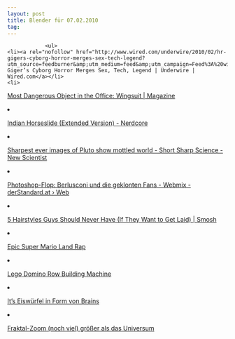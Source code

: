 ```yaml
---
layout: post
title: Blender für 07.02.2010
tag: 
---
```



                <ul>
    <li><a rel="nofollow" href="http://www.wired.com/underwire/2010/02/hr-gigers-cyborg-horror-merges-sex-tech-legend?utm_source=feedburner&amp;utm_medium=feed&amp;utm_campaign=Feed%3A%20wired%2Findex%20%28Wired%3A%20Index%203%20%28Top%20Stories%202%29%29">H.R.  Giger’s Cyborg Horror Merges Sex, Tech, Legend | Underwire | Wired.com</a></li>
    <li>
<div>

<a rel="nofollow" href="http://www.wired.com/magazine/2010/01/st_dangerous/?utm_source=feedburner&amp;utm_medium=feed&amp;utm_campaign=Feed%3A%20wired%2Findex%20%28Wired%3A%20Index%203%20%28Top%20Stories%202%29%29">Most  Dangerous Object in the Office: Wingsuit | Magazine</a>

</div></li>
    <li>
<div>
<div>

<a rel="nofollow" href="http://www.nerdcore.de/wp/2010/02/04/indian-horseslide-extended-version/?utm_source=feedburner&amp;utm_medium=feed&amp;utm_campaign=Feed%3A%20NerdcoreRSS2%20%28Nerdcore%29">Indian  Horseslide (Extended Version) - Nerdcore</a>

</div>
</div></li>
    <li>
<div>
<div>
<div>

<a rel="nofollow" href="http://derstandard.at//1263706655557/Photoshop-Flop-Berlusconi-und-die-geklonten-Fans">Sharpest  ever images of Pluto show mottled world - Short Sharp Science - New  Scientist</a>

</div>
</div>
</div></li>
    <li>
<div>
<div>
<div>

<a rel="nofollow" href="http://www.smosh.com/smosh-pit/lists/5-hairstyles-guys-should-never-have-if-they-want-get-laid">Photoshop-Flop:  Berlusconi und die geklonten Fans - Webmix - derStandard.at › Web</a>

</div>
</div>
</div></li>
    <li>
<div>
<div>
<div>

<a rel="nofollow" href="http://feedproxy.google.com/%7Er/geeksAreSexyTechnologyNews/%7E3/jCspx56bqHY/">5  Hairstyles Guys Should Never Have (If They Want to Get Laid) | Smosh</a>

</div>
</div>
</div></li>
    <li>
<div>
<div>
<div>

<a rel="nofollow" href="http://feedproxy.google.com/%7Er/geeksAreSexyTechnologyNews/%7E3/2rfsTFyX9SE/">Epic  Super Mario Land Rap</a>

</div>
</div>
</div></li>
    <li>
<div>
<div>
<div>

<a rel="nofollow" href="http://feedproxy.google.com/%7Er/NerdcoreRSS2/%7E3/8zr6PmEdPoU/">Lego  Domino Row Building Machine</a>

</div>
</div>
</div></li>
    <li>
<div>
<div>
<div>

<a rel="nofollow" href="http://feedproxy.google.com/%7Er/NerdcoreRSS2/%7E3/UouuYtKmEPI/">It’s  Eiswürfel in Form von Brains</a>

</div>
</div>
</div></li>
    <li>
<div>
<div>
<div>

<a rel="nofollow" href="http://feedproxy.google.com/%7Er/NerdcoreRSS2/%7E3/UouuYtKmEPI/">Fraktal-Zoom  (noch viel) größer als das Universum</a>

</div>
</div>
</div></li>
</ul>
            

